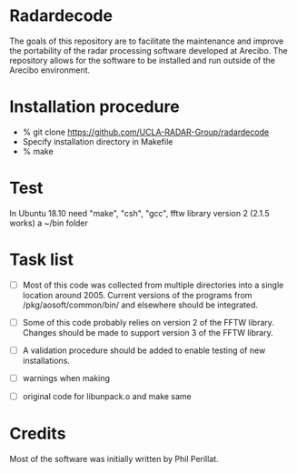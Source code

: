 # Radardecode

The goals of this repository are to facilitate the maintenance and improve the portability of the radar processing software developed at Arecibo.  The repository allows for the software to be installed and run outside of the Arecibo environment. 

# Installation procedure

- % git clone https://github.com/UCLA-RADAR-Group/radardecode
- Specify installation directory in Makefile
- % make

# Test 
 In Ubuntu 18.10
	need "make", "csh", "gcc", fftw library version 2 (2.1.5 works)
	a ~/bin folder

# Task list

- [ ] Most of this code was collected from multiple directories into a single location around 2005.  Current versions of the programs from /pkg/aosoft/common/bin/ and elsewhere should be integrated.
- [ ] Some of this code probably relies on version 2 of the FFTW library.  Changes should be made to support version 3 of the FFTW library.   
- [ ] A validation procedure should be added to enable testing of new installations.  

- [ ] warnings when making
- [ ] original code for libunpack.o and make same

# Credits

Most of the software was initially written by Phil Perillat.  
